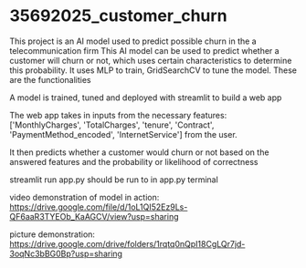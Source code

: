 # 35692025_customer_churn
 This project is an AI model used to predict possible churn in the a telecommunication firm
 This AI model can be used to predict whether a customer will churn or not, which uses certain characteristics to determine this probability.
 It uses MLP to train, GridSearchCV to tune the model. These are the functionalities

 A model is trained, tuned and deployed with streamlit to build a web app

The web app takes in inputs from the necessary features: ['MonthlyCharges', 'TotalCharges', 'tenure', 'Contract', 'PaymentMethod_encoded', 'InternetService'] from the user.

It then predicts whether a customer would churn or not based on the answered features and the probability or likelihood of correctness

streamlit run app.py should be run to in app.py terminal 


 video demonstration of model in action: https://drive.google.com/file/d/1oL1QI52Ez9Ls-QF6aaR3TYEOb_KaAGCV/view?usp=sharing
 
 picture demonstration: https://drive.google.com/drive/folders/1rqtq0nQpI18CgLQr7jd-3oqNc3bBG0Bp?usp=sharing
